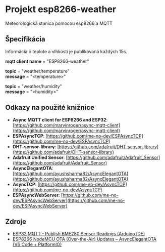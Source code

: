 # Projekt esp8266-weather

Meteorologická stanica pomocou esp8266 a MQTT

## Špecifikácia

Informácia o teplote a vlhkosti je publikovaná každých 15s.

**mqtt client name** = "ESP8266-weather"

**topic** = "weather/temperature"  
**message** = "\<temperature\>"

**topic** = "weather/humidity"  
**message** = "\<humidity\>"

## Odkazy na použité knižnice

- **Async MQTT client for ESP8266 and ESP32**: [https://github.com/marvinroger/async-mqtt-client](https://github.com/marvinroger/async-mqtt-client)
- **ESPAsyncTCP**: [https://github.com/me-no-dev/ESPAsyncTCP](https://github.com/me-no-dev/ESPAsyncTCP)
- **DHT-sensor-library**: [https://github.com/adafruit/DHT-sensor-library](https://github.com/adafruit/DHT-sensor-library)
- **Adafruit Unified Sensor**: [https://github.com/adafruit/Adafruit_Sensor](https://github.com/adafruit/Adafruit_Sensor)
- **AsyncElegantOTA**: [https://github.com/ayushsharma82/AsyncElegantOTA](https://github.com/ayushsharma82/AsyncElegantOTA)
- **AsyncTCP**: [https://github.com/me-no-dev/AsyncTCP](https://github.com/me-no-dev/AsyncTCP)
- **ESPAsyncWebServer**: [https://github.com/me-no-dev/ESPAsyncWebServer](https://github.com/me-no-dev/ESPAsyncWebServer)

## Zdroje

- [ESP32 MQTT - Publish BME280 Sensor Readings (Arduino IDE)](https://randomnerdtutorials.com/esp8266-nodemcu-mqtt-publish-dht11-dht22-arduino/)
- [ESP8266 NodeMCU OTA (Over-the-Air) Updates – AsyncElegantOTA (VS Code + PlatformIO)](https://randomnerdtutorials.com/esp8266-nodemcu-ota-over-the-air-vs-code/)
